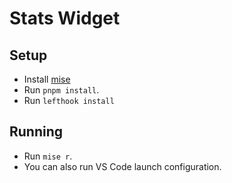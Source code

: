 # Stats Widget

## Setup

- Install [mise](https://https://mise.jdx.dev/)
- Run `pnpm install`.
- Run `lefthook install`

## Running

- Run `mise r`.
- You can also run VS Code launch configuration.
